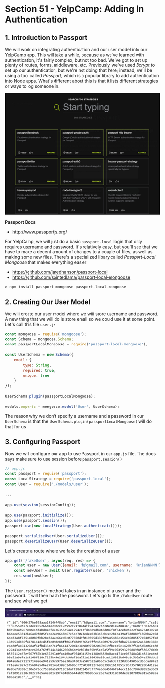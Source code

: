 # Section 51 - YelpCamp: Adding In Authentication

## 1. Introduction to Passport

We will work on integrating authentication and our user model into our YelpCamp app. This will take a while, because as we've learned with authentication, it's fairly complex, but not too bad. We've got to set up plenty of routes, forms, middleware, etc. Previously, we've used _Bcrypt_ to set up our authentication, but we're not doing that here; instead, we'll be using a tool called _Passport_, which is a popular library to add authentication into Node apps. What's different about this is that it lists different strategies or ways to log someone in.

![img1](https://github.com/Brian-E-Nguyen/Web-Dev-Bootcamp-2020/blob/51-YelpCamp-Authentication/51-YelpCamp-Authentication/img-for-notes/img1.jpg?raw=true)

**Passport Docs**

- http://www.passportjs.org/

For YelpCamp, we will just do a basic `passport-local` login that only requires username and password. It's relatively easy, but you'll see that we have to make a decent amount of changes to a couple of files, as well as making some new files. There's a specialized libary called _Passport-Local Mongoose_ that makes everything easier

- https://github.com/jaredhanson/passport-local
- https://github.com/saintedlama/passport-local-mongoose

`> npm install passport mongoose passport-local-mongoose`

## 2. Creating Our User Model

We will create our user model where we will store username and password. A new thing that we will do is store email so we could use it at some point. Let's call this file `user.js`

```js
const mongoose = require('mongoose');
const Schema = mongoose.Schema;
const passportLocalMongoose = require('passport-local-mongoose');

const UserSchema = new Schema({
    email: {
        type: String,
        required: true,
        unique: true
    }
});

UserSchema.plugin(passportLocalMongoose);

module.exports = mongoose.model('User', UserSchema);
```

The reason why we don't specify a username and a password in our `UserSchema` is that the `UserSchema.plugin(passportLocalMongoose)` will do that for us

## 3. Configuring Passport

Now we will configure our app to use Passport in our `app.js` file. The docs says make sure to use session before `passport.session()`

```js
// app.js
const passport = require('passport');
const LocalStrategy = require('passport-local');
const User = require('./models/user');

...

app.use(session(sessionConfig));

app.use(passport.initialize());
app.use(passport.session());
passport.use(new LocalStrategy(User.authenticate()));

passport.serializeUser(User.serializeUser());
passport.deserializeUser(User.deserializeUser());
```

Let's create a route where we fake the creation of a user

```js
app.get('/fakeUser', async(req, res) => {
    const user = new User({email: 'b@gmail.com', username: 'brianNNNN'});
    const newUser = await User.register(user, 'chicken');
    res.send(newUser);
});
```

The `User.register()` method takes in an instance of a user and the password. It will then hash the password. Let's go to the `/fakeUser` route and see what we get

![img2](https://github.com/Brian-E-Nguyen/Web-Dev-Bootcamp-2020/blob/51-YelpCamp-Authentication/51-YelpCamp-Authentication/img-for-notes/img2.jpg?raw=true)